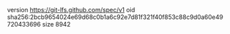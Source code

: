 version https://git-lfs.github.com/spec/v1
oid sha256:2bcb9654024e69d68c0b1a6c92e7d81f321f40f853c88c9d0a60e49720433696
size 8942
